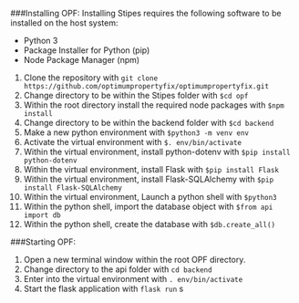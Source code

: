 
###Installing OPF:
Installing Stipes requires the following software to be installed on the host system:

- Python 3
- Package Installer for Python (pip)
- Node Package Manager (npm)

1. Clone the repository with `git clone https://github.com/optimumpropertyfix/optimumpropertyfix.git` 
2. Change directory to be within the Stipes folder with `$cd opf`
3. Within the root directory install the required node packages with `$npm install`
4. Change directory to be within the backend folder with `$cd backend`
5. Make a new python environment with `$python3 -m venv env`
6. Activate the virtual environment with `$. env/bin/activate`
7. Within the virtual environment, install python-dotenv with `$pip install python-dotenv`
8. Within the virtual environment, install Flask with `$pip install Flask`
9. Within the virtual environment, install Flask-SQLAlchemy with `$pip install Flask-SQLAlchemy`
10. Within the virtual environment, Launch a python shell with `$python3`
11. Within the python shell, import the database object with `$from api import db`
12. Within the python shell, create the database with `$db.create_all()`

###Starting OPF: 
1. Open a new terminal window within the root OPF directory.
2. Change directory to the api folder with `cd backend`
3. Enter into the virtual environment with `. env/bin/activate`
4. Start the flask application with `flask run`
s

